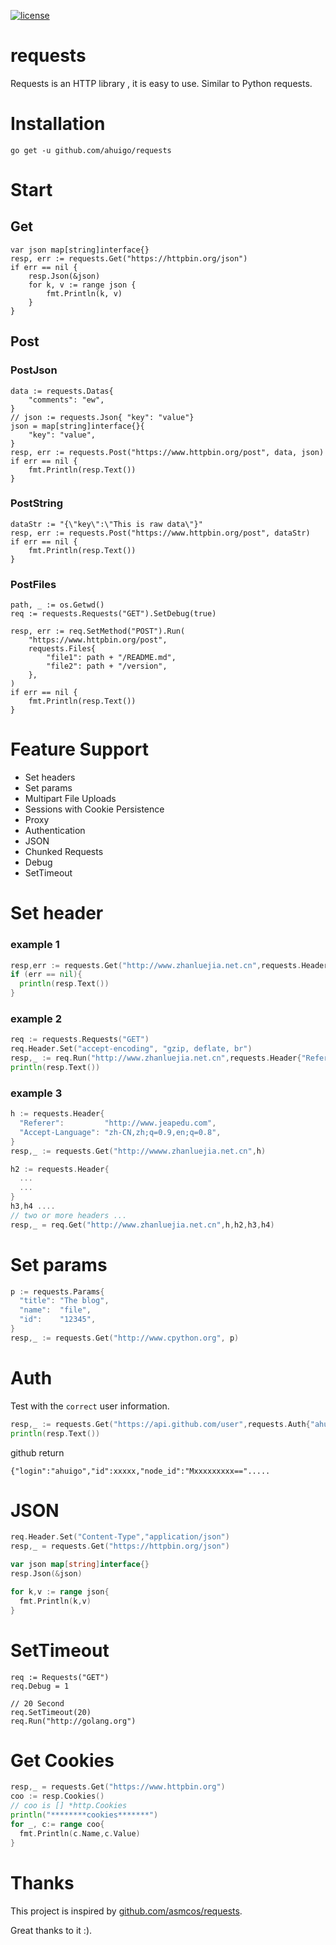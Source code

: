 
[![license](http://dmlc.github.io/img/apache2.svg)](https://raw.githubusercontent.com/ahuigo/requests/master/LICENSE)

# requests

Requests is an HTTP library  , it is easy to use. Similar to Python requests.

# Installation

```
go get -u github.com/ahuigo/requests
```

# Start

## Get

    var json map[string]interface{}
    resp, err := requests.Get("https://httpbin.org/json")
    if err == nil {
        resp.Json(&json)
        for k, v := range json {
            fmt.Println(k, v)
        }
    }

## Post

### PostJson
    data := requests.Datas{
        "comments": "ew",
    }
    // json := requests.Json{ "key": "value"}
    json = map[string]interface{}{
        "key": "value",
    }
    resp, err := requests.Post("https://www.httpbin.org/post", data, json)
    if err == nil {
        fmt.Println(resp.Text())
    }

### PostString

    dataStr := "{\"key\":\"This is raw data\"}"
    resp, err := requests.Post("https://www.httpbin.org/post", dataStr)
    if err == nil {
        fmt.Println(resp.Text())
    }

### PostFiles

	path, _ := os.Getwd()
	req := requests.Requests("GET").SetDebug(true)

	resp, err := req.SetMethod("POST").Run(
		"https://www.httpbin.org/post",
		requests.Files{
            "file1": path + "/README.md",
            "file2": path + "/version",
        },
	)
	if err == nil {
		fmt.Println(resp.Text())
	}

# Feature Support
  - Set headers
  - Set params
  - Multipart File Uploads
  - Sessions with Cookie Persistence
  - Proxy
  - Authentication
  - JSON
  - Chunked Requests
  - Debug
  - SetTimeout


# Set header

### example 1

``` go
resp,err := requests.Get("http://www.zhanluejia.net.cn",requests.Header{"Referer":"http://www.jeapedu.com"})
if (err == nil){
  println(resp.Text())
}
```

### example 2

``` go
req := requests.Requests("GET")
req.Header.Set("accept-encoding", "gzip, deflate, br")
resp,_ := req.Run("http://www.zhanluejia.net.cn",requests.Header{"Referer":"http://www.jeapedu.com"})
println(resp.Text())

```

### example 3

``` go
h := requests.Header{
  "Referer":         "http://www.jeapedu.com",
  "Accept-Language": "zh-CN,zh;q=0.9,en;q=0.8",
}
resp,_ := requests.Get("http://wwww.zhanluejia.net.cn",h)

h2 := requests.Header{
  ...
  ...
}
h3,h4 ....
// two or more headers ...
resp,_ = req.Get("http://www.zhanluejia.net.cn",h,h2,h3,h4)
```


# Set params

``` go
p := requests.Params{
  "title": "The blog",
  "name":  "file",
  "id":    "12345",
}
resp,_ := requests.Get("http://www.cpython.org", p)

```


# Auth

Test with the `correct` user information.

``` go
resp,_ := requests.Get("https://api.github.com/user",requests.Auth{"ahuigo","password...."})
println(resp.Text())
```

github return

```
{"login":"ahuigo","id":xxxxx,"node_id":"Mxxxxxxxxx==".....
```

# JSON

``` go
req.Header.Set("Content-Type","application/json")
resp,_ = requests.Get("https://httpbin.org/json")

var json map[string]interface{}
resp.Json(&json)

for k,v := range json{
  fmt.Println(k,v)
}
```


# SetTimeout

```
req := Requests("GET")
req.Debug = 1

// 20 Second
req.SetTimeout(20)
req.Run("http://golang.org")
```

# Get Cookies

``` go
resp,_ = requests.Get("https://www.httpbin.org")
coo := resp.Cookies()
// coo is [] *http.Cookies
println("********cookies*******")
for _, c:= range coo{
  fmt.Println(c.Name,c.Value)
}
```

# Thanks
This project is inspired by [github.com/asmcos/requests](http://github.com/asmcos/requests). 

Great thanks to it :).
